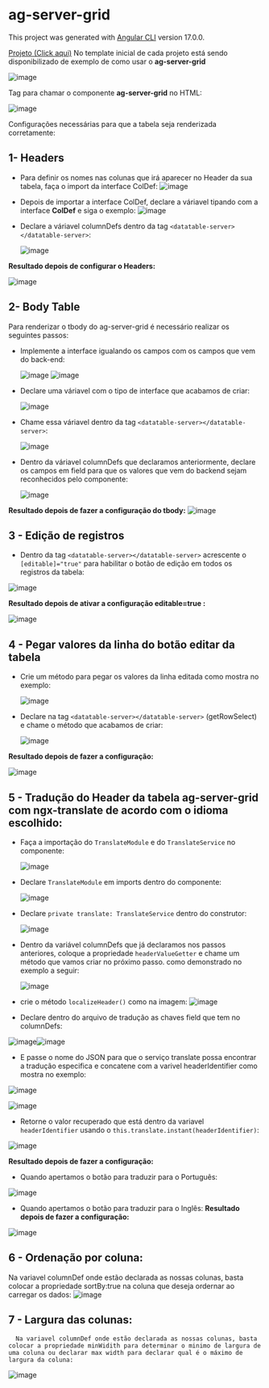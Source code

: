 # ag-server-grid
This project was generated with [Angular CLI](https://github.com/angular/angular-cli) version 17.0.0.

[Projeto (Click aqui)](./projects/ag-server-grid/)
No template inicial de cada projeto está sendo disponibilizado de exemplo de como usar o **ag-server-grid**
  
![image](https://github.com/user-attachments/assets/766bbcc6-5383-4f14-b09c-5040c48e14d9)

Tag para chamar o componente **ag-server-grid** no HTML:
  
![image](https://github.com/user-attachments/assets/846e271a-eb47-41c4-8d54-d4685d9cc047)

Configurações necessárias para que a tabela seja renderizada corretamente:

   ##  1- Headers
  * Para definir os nomes nas colunas que irá aparecer no Header da sua tabela,
    faça o import da interface ColDef:
    ![image](https://github.com/user-attachments/assets/8ce8d53f-e318-4194-af27-7b46634e78d7)
   * Depois de importar a interface ColDef, declare a váriavel tipando com a interface
     **ColDef** e siga o exemplo:
      ![image](https://github.com/user-attachments/assets/29d6032e-f15d-4872-a8b5-8787ad26f246)
   * Declare  a váriavel columnDefs dentro da tag `<datatable-server></datatable-server>`:

      ![image](https://github.com/user-attachments/assets/1db5bd7c-eca2-4e98-a319-38babc0745de)

  **Resultado depois de configurar o Headers:**
     
![image](https://github.com/user-attachments/assets/8c857c2c-5dc4-45aa-9e00-8909df1c3539)

   ## 2- Body Table
   Para renderizar o tbody do ag-server-grid é necessário realizar os seguintes passos:
  * Implemente a interface igualando os campos com os campos que vem do back-end:

    ![image](https://github.com/user-attachments/assets/9277765d-ac52-4e86-b571-db880045e02b) ![image](https://github.com/user-attachments/assets/b40e3724-9248-4a89-bc00-54e635ed1b8d)
  * Declare uma váriavel com o tipo de interface que acabamos de criar:

       ![image](https://github.com/user-attachments/assets/c9af2dac-3fc8-4529-b125-16a5439a392a)

 * Chame essa váriavel dentro da tag `<datatable-server></datatable-server>`:
  
    ![image](https://github.com/user-attachments/assets/fc69d88a-de3a-479b-ab4a-1c7b1a269951)

  * Dentro da váriavel columnDefs que declaramos anteriormente, declare os campos em field para 
    que os valores que vem do backend sejam reconhecidos pelo componente:
  
     ![image](https://github.com/user-attachments/assets/42821729-c54c-4434-b6b5-3eb26eb58420)
 
**Resultado depois de fazer a configuração do tbody:**
![image](https://github.com/user-attachments/assets/50571f89-adf3-4dce-9ac3-2e94aa00d4fd)


 ## 3 - Edição de registros
   * Dentro da tag `<datatable-server></datatable-server>` acrescente o `[editable]="true"` para habilitar o botão de edição em todos os registros da tabela:
  
   ![image](https://github.com/user-attachments/assets/72491469-836d-4e58-82d9-4462f1bab09b)
  
**Resultado depois de ativar a configuração editable=true :**
 
 ![image](https://github.com/user-attachments/assets/137ff582-a968-4a3c-aaf5-c6b5b2c9e1b3)


## **4 - Pegar valores da linha do botão editar da tabela**
  * Crie um método para pegar os valores da linha editada como mostra no exemplo:
    
     ![image](https://github.com/user-attachments/assets/18c1102b-ad8f-4a10-80a8-cae8b2cc6113)

  * Declare na tag `<datatable-server></datatable-server>`  (getRowSelect) e chame o método que acabamos de criar:
    
     ![image](https://github.com/user-attachments/assets/ac8efce4-82c7-47dd-a547-8b63919f91e8)


  **Resultado depois de fazer a configuração:**
    
![image](https://github.com/user-attachments/assets/6e759e55-4390-444a-99e6-297e4e37646c)

## 5 - Tradução do Header da tabela ag-server-grid com ngx-translate de acordo com o idioma escolhido:  

* Faça a importação do `TranslateModule` e do `TranslateService` no componente:

  
   ![image](https://github.com/user-attachments/assets/956d108f-cdfa-4ccb-a38d-aed9bf16a64f)

* Declare `TranslateModule` em imports dentro do componente:

   ![image](https://github.com/user-attachments/assets/2db56a10-2c7c-4c2c-b193-0378eaa9c129)

* Declare `private translate: TranslateService`  dentro do construtor:

   ![image](https://github.com/user-attachments/assets/b2881750-5c49-4774-b42a-e821253588f4)

  
* Dentro da variável columnDefs que já declaramos nos passos anteriores, coloque a propriedade 
  `headerValueGetter` e chame um método que vamos criar no próximo passo. como demonstrado no exemplo a seguir:
 
  ![image](https://github.com/user-attachments/assets/ce9bec3b-1a47-4a50-9268-b0ee2b79dbb3)


* crie o método `localizeHeader()` como na imagem:
 ![image](https://github.com/user-attachments/assets/2f750c4a-e2dc-4181-9eb2-23c723021080)

* Declare dentro do arquivo de tradução as chaves field que tem no columnDefs:
 
![image](https://github.com/user-attachments/assets/78680360-8c94-4614-85b3-de8b56678288)![image](https://github.com/user-attachments/assets/93eabcb8-078e-455e-a1e2-4be1c3afb9b9)

* E passe o nome do JSON para que o serviço translate possa encontrar a tradução especifica e concatene com  a varivel headerIdentifier como mostra no exemplo:
 
 ![image](https://github.com/user-attachments/assets/9c28a3cc-1c72-4203-978c-5ac3f8015c07)

 
 ![image](https://github.com/user-attachments/assets/4bf5be78-7a17-470c-8332-c81f3e4b225d)

* Retorne o valor recuperado que está dentro da variavel `headerIdentifier` usando o `this.translate.instant(headerIdentifier)`:
 
 ![image](https://github.com/user-attachments/assets/7322848c-05c0-43dc-8f22-6f9c901259d1)

  **Resultado depois de fazer a configuração:**
  -    Quando apertamos o botão para traduzir para o Português:
  
 ![image](https://github.com/user-attachments/assets/777d3ad2-56a0-4c19-83b3-019636831ec0)

  -    Quando apertamos o botão para traduzir para o Inglês:
**Resultado depois de fazer a configuração:**
 
 ![image](https://github.com/user-attachments/assets/1473ea03-78fe-4c5e-998c-14f89d90465f)
 
## 6 - Ordenação por coluna: 
   Na variavel columnDef onde estão declarada as nossas colunas, basta colocar a propriedade sortBy:true na coluna que deseja ordernar ao carregar os dados:
   ![image](https://github.com/user-attachments/assets/53d70817-eacb-4450-980b-a8cea8b3b236)
## 7 - Largura das colunas:
      Na variavel columnDef onde estão declarada as nossas colunas, basta colocar a propriedade minWidith para determinar o minimo de largura de uma coluna ou declarar max width para declarar qual é o máximo de largura da coluna:
  ![image](https://github.com/user-attachments/assets/cc7775ec-a69b-451c-9f9e-b7c3cd702c02)


